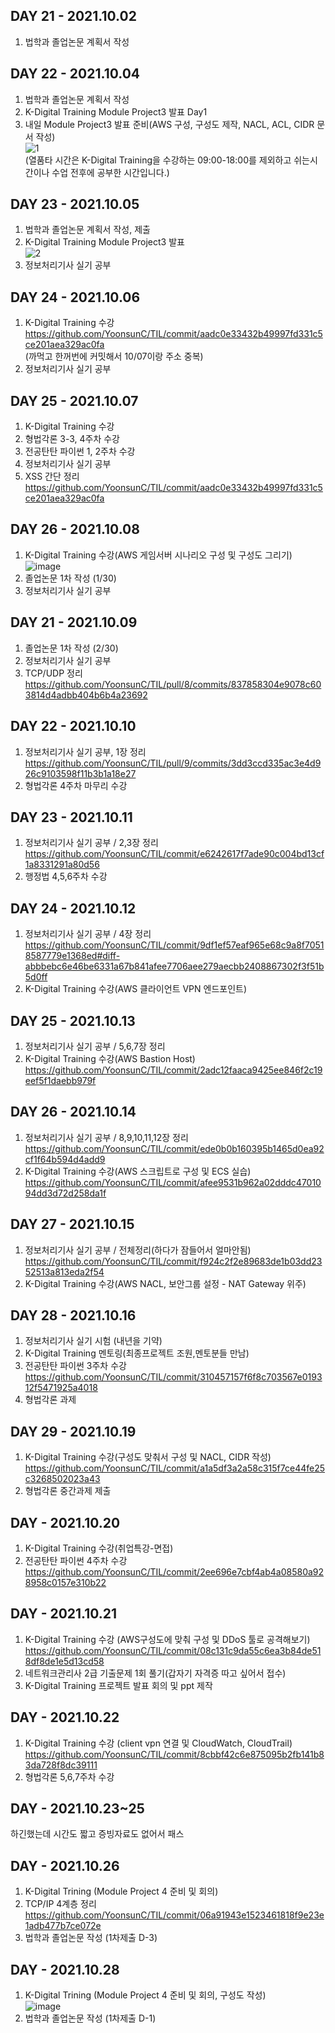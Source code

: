 ## DAY 21 - 2021.10.02  
1. 법학과 졸업논문 계획서 작성  
## DAY 22 - 2021.10.04  
1. 법학과 졸업논문 계획서 작성  
2. K-Digital Training Module Project3 발표 Day1  
3. 내일 Module Project3 발표 준비(AWS 구성, 구성도 제작, NACL, ACL, CIDR 문서 작성)  
![1](https://user-images.githubusercontent.com/87630630/136425357-a639bdcc-4834-4f5f-9ef1-c1bdec69280b.png)  
(열품타 시간은 K-Digital Training을 수강하는 09:00-18:00를 제외하고 쉬는시간이나 수업 전후에 공부한 시간입니다.)
## DAY 23 - 2021.10.05  
1. 법학과 졸업논문 계획서 작성, 제출  
2. K-Digital Training Module Project3 발표  
![2](https://user-images.githubusercontent.com/87630630/136424666-4434d097-a66f-473c-a91e-340c70d6464d.png)  
3. 정보처리기사 실기 공부    
## DAY 24 - 2021.10.06  
1. K-Digital Training 수강  
https://github.com/YoonsunC/TIL/commit/aadc0e33432b49997fd331c5ce201aea329ac0fa  
(까먹고 한꺼번에 커밋해서 10/07이랑 주소 중복)
2. 정보처리기사 실기 공부
## DAY 25 - 2021.10.07  
1. K-Digital Training 수강  
2. 형법각론 3-3, 4주차 수강  
3. 전공탄탄 파이썬 1, 2주차 수강  
4. 정보처리기사 실기 공부  
5. XSS 간단 정리  
https://github.com/YoonsunC/TIL/commit/aadc0e33432b49997fd331c5ce201aea329ac0fa  
## DAY 26 - 2021.10.08  
1. K-Digital Training 수강(AWS 게임서버 시나리오 구성 및 구성도 그리기)  
![image](https://blog.kakaocdn.net/dn/bU3y4s/btrhddvKBZb/Ama7lMHOdiXSgH5CL5BdC1/img.png)  
2. 졸업논문 1차 작성 (1/30)  
3. 정보처리기사 실기 공부  
## DAY 21 - 2021.10.09  
1. 졸업논문 1차 작성 (2/30)  
2. 정보처리기사 실기 공부  
3. TCP/UDP 정리  
https://github.com/YoonsunC/TIL/pull/8/commits/837858304e9078c603814d4adbb404b6b4a23692  
## DAY 22 - 2021.10.10  
1. 정보처리기사 실기 공부, 1장 정리  
https://github.com/YoonsunC/TIL/pull/9/commits/3dd3ccd335ac3e4d926c9103598f11b3b1a18e27  
2. 형법각론 4주차 마무리 수강  
## DAY 23 - 2021.10.11  
1. 정보처리기사 실기 공부 / 2,3장 정리  
https://github.com/YoonsunC/TIL/commit/e6242617f7ade90c004bd13cf1a8331291a80d56  
3. 행정법 4,5,6주차 수강  
## DAY 24 - 2021.10.12  
1. 정보처리기사 실기 공부 / 4장 정리  
https://github.com/YoonsunC/TIL/commit/9df1ef57eaf965e68c9a8f70518587779e1368ed#diff-abbbebc6e46be6331a67b841afee7706aee279aecbb2408867302f3f51b5d0ff  
2. K-Digital Training 수강(AWS 클라이언트 VPN 엔드포인트)  
## DAY 25 - 2021.10.13  
1. 정보처리기사 실기 공부 / 5,6,7장 정리  
2. K-Digital Training 수강(AWS Bastion Host)  
https://github.com/YoonsunC/TIL/commit/2adc12faaca9425ee846f2c19eef5f1daebb979f  
## DAY 26 - 2021.10.14  
1. 정보처리기사 실기 공부 / 8,9,10,11,12장 정리  
https://github.com/YoonsunC/TIL/commit/ede0b0b160395b1465d0ea92cf1f64b594d4add9  
2. K-Digital Training 수강(AWS 스크립트로 구성 및 ECS 실습)  
https://github.com/YoonsunC/TIL/commit/afee9531b962a02dddc4701094dd3d72d258da1f  
## DAY 27 - 2021.10.15  
1. 정보처리기사 실기 공부 / 전체정리(하다가 잠들어서 얼마안됨)  
  https://github.com/YoonsunC/TIL/commit/f924c2f2e89683de1b03dd2352513a813eda2f54
2. K-Digital Training 수강(AWS NACL, 보안그룹 설정 - NAT Gateway 위주)  
## DAY 28 - 2021.10.16  
1. 정보처리기사 실기 시험 (내년을 기약)  
2. K-Digital Training 멘토링(최종프로젝트 조원,멘토분들 만남)  
3. 전공탄탄 파이썬 3주차 수강  
https://github.com/YoonsunC/TIL/commit/310457157f6f8c703567e019312f5471925a4018  
4. 형법각론 과제  
## DAY 29 - 2021.10.19  
1. K-Digital Training 수강(구성도 맞춰서 구성 및 NACL, CIDR 작성)  
https://github.com/YoonsunC/TIL/commit/a1a5df3a2a58c315f7ce44fe25c3268502023a43  
2. 형법각론 중간과제 제출  
## DAY  - 2021.10.20  
1. K-Digital Training 수강(취업특강-면접)  
2. 전공탄탄 파이썬 4주차 수강  
https://github.com/YoonsunC/TIL/commit/2ee696e7cbf4ab4a08580a928958c0157e310b22  
## DAY - 2021.10.21  
1. K-Digital Training 수강 (AWS구성도에 맞춰 구성 및 DDoS 툴로 공격해보기)  
https://github.com/YoonsunC/TIL/commit/08c131c9da55c6ea3b84de518df8de1e5d13cd58  
2. 네트워크관리사 2급 기출문제 1회 풀기(갑자기 자격증 따고 싶어서 접수)  
3. K-Digital Training 프로젝트 발표 회의 및 ppt 제작  
## DAY - 2021.10.22  
1. K-Digital Training 수강 (client vpn 연결 및 CloudWatch, CloudTrail)  
https://github.com/YoonsunC/TIL/commit/8cbbf42c6e875095b2fb141b83da728f8dc39111  
2. 형법각론 5,6,7주차 수강  
## DAY - 2021.10.23~25  
하긴했는데 시간도 짧고 증빙자료도 없어서 패스  
## DAY - 2021.10.26  
1. K-Digital Trining (Module Project 4 준비 및 회의)  
2. TCP/IP 4계층 정리  
https://github.com/YoonsunC/TIL/commit/06a91943e1523461818f9e23e1adb477b7ce072e  
3. 법학과 졸업논문 작성 (1차제출 D-3)  
## DAY - 2021.10.28  
1. K-Digital Trining (Module Project 4 준비 및 회의, 구성도 작성)  
![image](https://user-images.githubusercontent.com/87630630/139280014-281158e4-2958-444a-8373-fc77f56bfe72.png)  
2. 법학과 졸업논문 작성 (1차제출 D-1)  